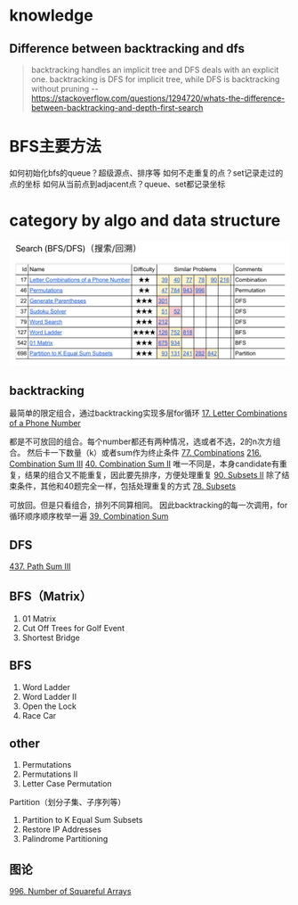 # knowledge
## Difference between backtracking and dfs
>backtracking handles an implicit tree and DFS deals with an explicit one. 
backtracking is DFS for implicit tree, while DFS is backtracking without pruning
-- https://stackoverflow.com/questions/1294720/whats-the-difference-between-backtracking-and-depth-first-search

# BFS主要方法
如何初始化bfs的queue？超级源点、排序等
如何不走重复的点？set记录走过的点的坐标
如何从当前点到adjacent点？queue、set都记录坐标

# category by algo and data structure
![](/lc/images/backtrack-search.png)

## backtracking
最简单的限定组合，通过backtracking实现多层for循环
[17. Letter Combinations of a Phone Number](https://leetcode.com/problems/letter-combinations-of-a-phone-number/)

都是不可放回的组合。每个number都还有两种情况，选或者不选，2的n次方组合。 然后卡一下数量（k）或者sum作为终止条件
[77. Combinations](https://leetcode.cn/problems/combinations/)
[216. Combination Sum III](https://leetcode.com/problems/combination-sum-iii/) 
[40. Combination Sum II](https://leetcode.com/problems/combination-sum-ii/)  唯一不同是，本身candidate有重复，结果的组合又不能重复，因此要先排序，方便处理重复
[90. Subsets II](https://leetcode.com/problems/subsets-ii/)  除了结束条件，其他和40题完全一样，包括处理重复的方式
[78. Subsets](https://leetcode.com/problems/subsets/)

可放回。但是只看组合，排列不同算相同。  因此backtracking的每一次调用，for循环顺序顺序枚举一遍
[39. Combination Sum](https://leetcode.cn/problems/combination-sum/)

## DFS
[437. Path Sum III](https://leetcode.com/problems/path-sum-iii/)

## BFS（Matrix）
1.   01 Matrix
2.   Cut Off Trees for Golf Event
3.   Shortest Bridge

## BFS
1.   Word Ladder
2.   Word Ladder II
3.   Open the Lock
4.   Race Car


## other
1.  Permutations
2.  Permutations II
3.   Letter Case Permutation

Partition（划分子集、子序列等）
1.   Partition to K Equal Sum Subsets
2.  Restore IP Addresses
3.   Palindrome Partitioning


## 图论
[996. Number of Squareful Arrays](https://leetcode.com/problems/number-of-squareful-arrays/)
